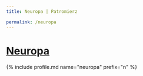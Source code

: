 ```yaml
---
title: Neuropa | Patromierz

permalink: /neuropa
---
```


# [Neuropa](https://patronite.pl/neuropa)

{% include profile.md name="neuropa" prefix="n" %}
